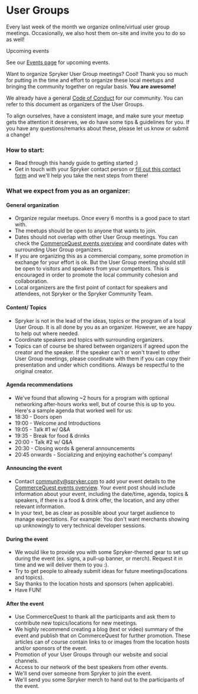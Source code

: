 # User Groups

Every last week of the month we organize online/virtual user group meetings. Occasionally, we also host them on-site and invite you to do so as well!

Upcoming events

See our [Events page](https://commercequest.space/events/category) for upcoming events.

Want to organize Spryker User Group meetings? Cool! Thank you so much for putting in the time and effort to organize these local meetups and bringing the community together on regular basis. **You are awesome!**

We already have a general [Code of Conduct](https://commercequest.space/discussion/27749/community-guidelines-code-of-conduct) for our community. You can refer to this document as organizers of the User Groups.

To align ourselves, have a consistent image, and make sure your meetup gets the attention it deserves, we do have some tips & guidelines for you. If you have any questions/remarks about these, please let us know or submit a change!

### How to start:[​](broken-reference) <a href="#how-to-start" id="how-to-start"></a>

* Read through this handy guide to getting started ;)
* Get in touch with your Spryker contact person or [fill out this contact form](https://form.asana.com/?k=Ry92V\_78RAs3Zxde5AJtJw\&d=21158181759478) and we'll help you take the next steps from there!

### What we expect from you as an organizer:[​](broken-reference) <a href="#what-we-expect-from-you-as-an-organizer" id="what-we-expect-from-you-as-an-organizer"></a>

#### General organization[​](broken-reference) <a href="#general-organization" id="general-organization"></a>

* Organize regular meetups. Once every 6 months is a good pace to start with.
* The meetups should be open to anyone that wants to join.
* Dates should not overlap with other User Group meetings. You can check the [CommerceQuest events overview](https://commercequest.space/events/category) and coordinate dates with surrounding User Group organizers.
* If you are organizing this as a commercial company, some promotion in exchange for your effort is ok. But the User Group meeting should still be open to visitors and speakers from your competitors. This is encouraged in order to promote the local community cohesion and collaboration.
* Local organizers are the first point of contact for speakers and attendees, not Spryker or the Spryker Community Team.

#### Content/ Topics[​](broken-reference) <a href="#content-topics" id="content-topics"></a>

* Spryker is not in the lead of the ideas, topics or the program of a local User Group. It is all done by you as an organizer. However, we are happy to help out where needed.
* Coordinate speakers and topics with surrounding organizers.
* Topics can of course be shared between organizers if agreed upon the creator and the speaker. If the speaker can't or won't travel to other User Group meetings, please coordinate with them if you can copy their presentation and under which conditions. Always be respectful to the original creator.

#### Agenda recommendations[​](broken-reference) <a href="#agenda-recommendations" id="agenda-recommendations"></a>

* We've found that allowing \~2 hours for a program with optional networking after-hours works well, but of course this is up to you. Here's a sample agenda that worked well for us:
* 18:30 - Doors open
* 19:00 - Welcome and Introductions
* 19:05 - Talk #1 w/ Q\&A
* 19:35 - Break for food & drinks
* 20:00 - Talk #2 w/ Q\&A
* 20:30 - Closing words & general announcements
* 20:45 onwards - Socializing and enjoying eachother's company!

#### Announcing the event[​](broken-reference) <a href="#announcing-the-event" id="announcing-the-event"></a>

* Contact [community@spryker.com](mailto:community@spryker.com) to add your event details to the [CommerceQuest events overview](https://commercequest.space/events/category). Your event post should include information about your event, including the date/time, agenda, topics & speakers, if there is a food & drink offer, the location, and any other relevant information.
* In your text, be as clear as possible about your target audience to manage expectations. For example: You don't want merchants showing up unknowingly to very technical developer sessions.

#### During the event[​](broken-reference) <a href="#during-the-event" id="during-the-event"></a>

* We would like to provide you with some Spryker-themed gear to set up during the event (ex. signs, a pull-up banner, or merch). Request it in time and we will deliver them to you :).
* Try to get people to already submit ideas for future meetings(locations and topics).
* Say thanks to the location hosts and sponsors (when applicable).
* Have FUN!

#### After the event[​](broken-reference) <a href="#after-the-event" id="after-the-event"></a>

* Use CommerceQuest to thank all the participants and ask them to contribute new topics/locations for new meetings.
* We highly recommend creating a blog (text or video) summary of the event and publish that on CommerceQuest for further promotion. These articles can of course contain links to or images from the location hosts and/or sponsors of the event.
* Promotion of your User Groups through our website and social channels.
* Access to our network of the best speakers from other events.
* We'll send over someone from Spryker to join the event.
* We'll send you some Spryker merch to hand out to the participants of the event.
